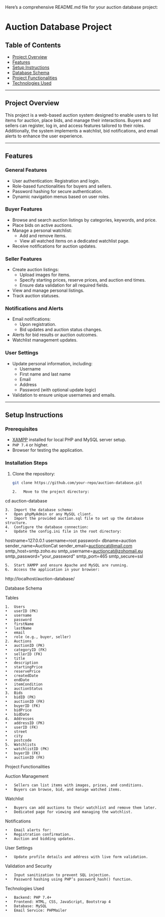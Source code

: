 Here’s a comprehensive README.md file for your auction database project:

# Auction Database Project

## Table of Contents

- [Project Overview](#project-overview)
- [Features](#features)
- [Setup Instructions](#setup-instructions)
- [Database Schema](#database-schema)
- [Project Functionalities](#project-functionalities)
- [Technologies Used](#technologies-used)

---

## Project Overview

This project is a web-based auction system designed to enable users to list items for auction, place bids, and manage their interactions. Buyers and sellers can register, log in, and access features tailored to their roles. Additionally, the system implements a watchlist, bid notifications, and email alerts to enhance the user experience.

---

## Features

### General Features

- User authentication: Registration and login.
- Role-based functionalities for buyers and sellers.
- Password hashing for secure authentication.
- Dynamic navigation menus based on user roles.

### Buyer Features

- Browse and search auction listings by categories, keywords, and price.
- Place bids on active auctions.
- Manage a personal watchlist:
  - Add and remove items.
  - View all watched items on a dedicated watchlist page.
- Receive notifications for auction updates.

### Seller Features

- Create auction listings:
  - Upload images for items.
  - Specify starting prices, reserve prices, and auction end times.
  - Ensure data validation for all required fields.
- View and manage personal listings.
- Track auction statuses.

### Notifications and Alerts

- Email notifications:
  - Upon registration.
  - Bid updates and auction status changes.
- Alerts for bid results or auction outcomes.
- Watchlist management updates.

### User Settings

- Update personal information, including:
  - Username
  - First name and last name
  - Email
  - Address
  - Password (with optional update logic)
- Validation to ensure unique usernames and emails.

---

## Setup Instructions

### Prerequisites

- [XAMPP](https://www.apachefriends.org/index.html) installed for local PHP and MySQL server setup.
- `PHP 7.4` or higher.
- Browser for testing the application.

### Installation Steps

1. Clone the repository:

   ```bash
   git clone https://github.com/your-repo/auction-database.git

   2.	Move to the project directory:
   ```

cd auction-database

    3.	Import the database schema:
    •	Open phpMyAdmin or any MySQL client.
    •	Import the provided auction.sql file to set up the database structure.
    4.	Configure the database connection:
    •	Update the config.ini file in the root directory:

hostname=127.0.0.1
username=root
password=
dbname=auction
sender_name=AuctionCat
sender_email=auctioncat@mail.com
smtp_host=smtp.zoho.eu
smtp_username=auctioncat@zohomail.eu
smtp_password="your_password"
smtp_port=465
smtp_secure=ssl

    5.	Start XAMPP and ensure Apache and MySQL are running.
    6.	Access the application in your browser:

http://localhost/auction-database/

Database Schema

Tables

    1.	Users
    •	userID (PK)
    •	username
    •	password
    •	firstName
    •	lastName
    •	email
    •	role (e.g., buyer, seller)
    2.	Auctions
    •	auctionID (PK)
    •	categoryID (FK)
    •	sellerID (FK)
    •	title
    •	description
    •	startingPrice
    •	reservePrice
    •	createdDate
    •	endDate
    •	itemCondition
    •	auctionStatus
    3.	Bids
    •	bidID (PK)
    •	auctionID (FK)
    •	buyerID (FK)
    •	bidPrice
    •	bidDate
    4.	Addresses
    •	addressID (PK)
    •	userID (FK)
    •	street
    •	city
    •	postcode
    5.	Watchlists
    •	watchlistID (PK)
    •	buyerID (FK)
    •	auctionID (FK)

Project Functionalities

Auction Management

    •	Sellers can list items with images, prices, and conditions.
    •	Buyers can browse, bid, and manage watched items.

Watchlist

    •	Buyers can add auctions to their watchlist and remove them later.
    •	Dedicated page for viewing and managing the watchlist.

Notifications

    •	Email alerts for:
    •	Registration confirmation.
    •	Auction and bidding updates.

User Settings

    •	Update profile details and address with live form validation.

Validation and Security

    •	Input sanitization to prevent SQL injection.
    •	Password hashing using PHP’s password_hash() function.

Technologies Used

    •	Backend: PHP 7.4+
    •	Frontend: HTML, CSS, JavaScript, Bootstrap 4
    •	Database: MySQL
    •	Email Service: PHPMailer
